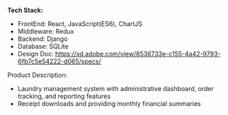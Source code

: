 **Tech Stack:**

- FrontEnd: React, JavaScript(ES6), ChartJS
- Middleware: Redux
- Backend: Django
- Database: SQLite
- Design Doc: https://xd.adobe.com/view/8536733e-c155-4a42-9793-6fb7c5e54222-d065/specs/

Product Description:
- Laundry management system with administrative dashboard, order tracking, and reporting features
- Receipt downloads and providing monthly financial summaries


